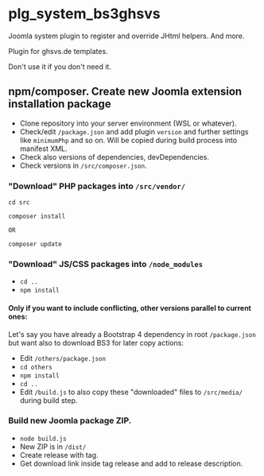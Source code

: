# plg_system_bs3ghsvs
Joomla system plugin to register and override JHtml helpers. And more.

Plugin for ghsvs.de templates.

Don't use it if you don't need it.

## npm/composer. Create new Joomla extension installation package
- Clone repository into your server environment (WSL or whatever).
- Check/edit `/package.json` and add plugin `version` and further settings like `minimumPhp` and so on. Will be copied during build process into manifest XML.
- Check also versions of dependencies, devDependencies.
- Check versions in `/src/composer.json`.

### "Download" PHP packages into `/src/vendor/`

```
cd src

composer install

OR

composer update
```

### "Download" JS/CSS packages into `/node_modules`
- `cd ..`
- `npm install`

#### Only if you want to include conflicting, other versions parallel to current ones:

Let's say you have already a Bootstrap 4 dependency in root `/package.json` but want also to download BS3 for later copy actions:

- Edit `/others/package.json`
- `cd others`
- `npm install`
- `cd ..`
- Edit `/build.js` to also copy these "downloaded" files to `/src/media/` during build step.
 
### Build new Joomla package ZIP.

- `node build.js`
- New ZIP is in `/dist/`
- Create release with tag.
- Get download link inside tag release and add to release description.

